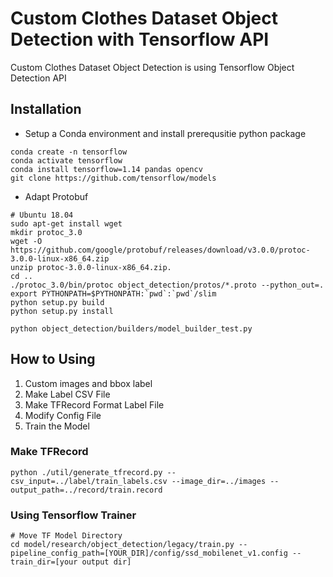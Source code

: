 # Custom Clothes Dataset Object Detection with Tensorflow API
Custom Clothes Dataset Object Detection is using Tensorflow Object Detection API 


## Installation 
-   Setup a Conda environment and install prerequsitie python package
``` 
conda create -n tensorflow
conda activate tensorflow 
conda install tensorflow=1.14 pandas opencv
git clone https://github.com/tensorflow/models
```
- Adapt Protobuf 

``` 
# Ubuntu 18.04 
sudo apt-get install wget
mkdir protoc_3.0 
wget -O https://github.com/google/protobuf/releases/download/v3.0.0/protoc-3.0.0-linux-x86_64.zip
unzip protoc-3.0.0-linux-x86_64.zip.
cd ..
./protoc_3.0/bin/protoc object_detection/protos/*.proto --python_out=.
export PYTHONPATH=$PYTHONPATH:`pwd`:`pwd`/slim
python setup.py build
python setup.py install

python object_detection/builders/model_builder_test.py

```
## How to Using 
1. Custom images and bbox label
2. Make Label CSV File
3. Make TFRecord Format Label File
4. Modify Config File 
5. Train the Model 

### Make TFRecord 
``` 
python ./util/generate_tfrecord.py --csv_input=../label/train_labels.csv --image_dir=../images --output_path=../record/train.record
```
### Using Tensorflow Trainer 
```
# Move TF Model Directory 
cd model/research/object_detection/legacy/train.py --pipeline_config_path=[YOUR_DIR]/config/ssd_mobilenet_v1.config --train_dir=[your output dir] 
```